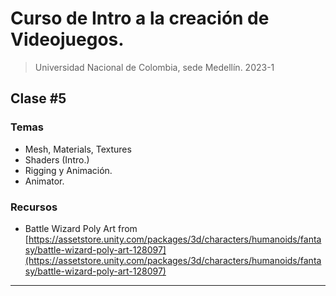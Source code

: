 # Curso de Intro a la creación de Videojuegos.
> Universidad Nacional de Colombia, sede Medellín. 2023-1


## Clase #5

### Temas

- Mesh, Materials, Textures
- Shaders (Intro.)
- Rigging y Animación.
- Animator.

### Recursos

- Battle Wizard Poly Art from [https://assetstore.unity.com/packages/3d/characters/humanoids/fantasy/battle-wizard-poly-art-128097](https://assetstore.unity.com/packages/3d/characters/humanoids/fantasy/battle-wizard-poly-art-128097)

---